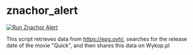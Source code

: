 # znachor_alert

[![Run Znachor Alert](https://github.com/KaiserMovet/znachor_alert/actions/workflows/main.yml/badge.svg)](https://github.com/KaiserMovet/znachor_alert/actions/workflows/main.yml)

This script retrieves data from https://epg.ovh/, searches for the release date of the movie "Quick", and then shares this data on Wykop.pl
